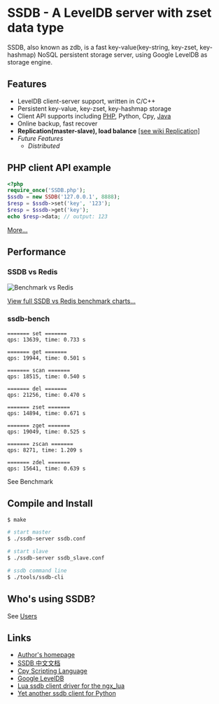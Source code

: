 # SSDB - A LevelDB server with zset data type

SSDB, also known as zdb, is a fast key-value(key-string, key-zset, key-hashmap) NoSQL persistent storage server, using Google LevelDB as storage engine. 

## Features

* LevelDB client-server support, written in C/C++
* Persistent key-value, key-zset, key-hashmap storage
* Client API supports including [PHP](https://github.com/ideawu/ssdb/wiki/Documentation_PHP_API), Python, Cpy, [Java](https://github.com/ideawu/ssdb/wiki/Documentation_Java_API)
* Online backup, fast recover
* **Replication(master-slave), load balance** [\[see wiki Replication\]](https://github.com/ideawu/ssdb/wiki/Replication)
* <i>Future Features</i>
  * <i>Distributed</i>

## PHP client API example

```php
<?php
require_once('SSDB.php');
$ssdb = new SSDB('127.0.0.1', 8888);
$resp = $ssdb->set('key', '123');
$resp = $ssdb->get('key');
echo $resp->data; // output: 123
```

[More...](https://github.com/ideawu/ssdb/wiki/Documentation_PHP_API)

## Performance

### SSDB vs Redis

![Benchmark vs Redis](http://www.ideawu.com/ssdb/ssdb-vs-redis.png)

[View full SSDB vs Redis benchmark charts...](http://www.ideawu.com/ssdb/)

### ssdb-bench

```
======= set =======
qps: 13639, time: 0.733 s

======= get =======
qps: 19944, time: 0.501 s

======= scan =======
qps: 18515, time: 0.540 s

======= del =======
qps: 21256, time: 0.470 s

======= zset =======
qps: 14894, time: 0.671 s

======= zget =======
qps: 19049, time: 0.525 s

======= zscan =======
qps: 8271, time: 1.209 s

======= zdel =======
qps: 15641, time: 0.639 s
```

See Benchmark 

## Compile and Install

```sh
$ make

# start master
$ ./ssdb-server ssdb.conf

# start slave
$ ./ssdb-server ssdb_slave.conf

# ssdb command line
$ ./tools/ssdb-cli
```

## Who's using SSDB?

See [Users](https://github.com/ideawu/ssdb/wiki/Users)

## Links

* [Author's homepage](http://www.ideawu.com/blog/)
* [SSDB 中文文档](http://www.ideawu.net/blog/category/ssdb)
* [Cpy Scripting Language](https://code.google.com/p/cpy-scripting-language/)
* [Google LevelDB](https://code.google.com/p/leveldb/)
* [Lua ssdb client driver for the ngx_lua](https://github.com/LazyZhu/lua-resty-ssdb)
* [Yet another ssdb client for Python](https://github.com/ifduyue/pyssdb)
